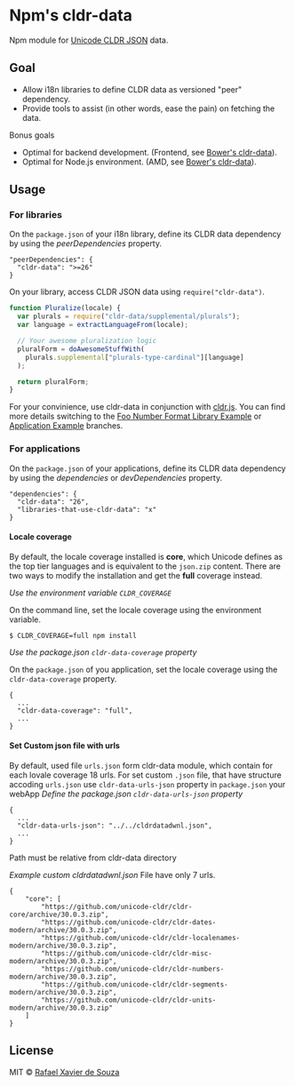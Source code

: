 # Npm's cldr-data

Npm module for [Unicode CLDR JSON][] data.

[Unicode CLDR JSON]: http://cldr.unicode.org/index/cldr-spec/json

## Goal

- Allow i18n libraries to define CLDR data as versioned "peer" dependency.
- Provide tools to assist (in other words, ease the pain) on fetching the data.

Bonus goals

- Optimal for backend development. (Frontend, see [Bower's cldr-data][]).
- Optimal for Node.js environment. (AMD, see [Bower's cldr-data][]).

[Bower's cldr-data]: https://github.com/rxaviers/cldr-data-bower

## Usage

### For libraries

On the `package.json` of your i18n library, define its CLDR data dependency by
using the *peerDependencies* property.

    "peerDependencies": {
      "cldr-data": ">=26"
    }

On your library, access CLDR JSON data using `require("cldr-data")`.

```javascript
function Pluralize(locale) {
  var plurals = require("cldr-data/supplemental/plurals");
  var language = extractLanguageFrom(locale);

  // Your awesome pluralization logic
  pluralForm = doAwesomeStuffWith(
    plurals.supplemental["plurals-type-cardinal"][language]
  );

  return pluralForm;
}
```

For your convinience, use cldr-data in conjunction with [cldr.js][]. You can
find more details switching to the [Foo Number Format Library Example][] or
[Application Example][] branches.

[Foo Number Format Library Example]: https://github.com/rxaviers/cldr-data-npm/tree/example-library-foo
[Application Example]: https://github.com/rxaviers/cldr-data-npm/tree/example-application
[cldr.js]: https://github.com/rxaviers/cldrjs

### For applications

On the `package.json` of your applications, define its CLDR data dependency by
using the *dependencies* or *devDependencies* property.

    "dependencies": {
      "cldr-data": "26",
      "libraries-that-use-cldr-data": "x"
    }

#### Locale coverage

By default, the locale coverage installed is **core**, which Unicode defines as
the top tier languages and is equivalent to the `json.zip` content. There are
two ways to modify the installation and get the **full** coverage instead.

*Use the environment variable `CLDR_COVERAGE`*

On the command line, set the locale coverage using the environment variable.

```
$ CLDR_COVERAGE=full npm install
```

*Use the package.json `cldr-data-coverage` property*

On the `package.json` of you application, set the locale coverage using the
`cldr-data-coverage` property.

```
{
  ...
  "cldr-data-coverage": "full",
  ...
}
```

#### Set Custom json file with urls

By default, used file `urls.json` form cldr-data module, which contain 
for each lovale coverage 18 urls. For set custom `.json` file, that have 
structure accoding `urls.json` use `cldr-data-urls-json` property in `package.json` your webApp
*Define the package.json `cldr-data-urls-json` property*

```
{
  ...
  "cldr-data-urls-json": "../../cldrdatadwnl.json",
  ...
}
```
Path must be relative from cldr-data directory


*Example custom cldrdatadwnl.json* 
File have only 7 urls.
```
{
    "core": [
        "https://github.com/unicode-cldr/cldr-core/archive/30.0.3.zip",
        "https://github.com/unicode-cldr/cldr-dates-modern/archive/30.0.3.zip",
        "https://github.com/unicode-cldr/cldr-localenames-modern/archive/30.0.3.zip",
        "https://github.com/unicode-cldr/cldr-misc-modern/archive/30.0.3.zip",
        "https://github.com/unicode-cldr/cldr-numbers-modern/archive/30.0.3.zip",
        "https://github.com/unicode-cldr/cldr-segments-modern/archive/30.0.3.zip",
        "https://github.com/unicode-cldr/cldr-units-modern/archive/30.0.3.zip"
    ]
}
```

## License

MIT © [Rafael Xavier de Souza](http://rafael.xavier.blog.br)
